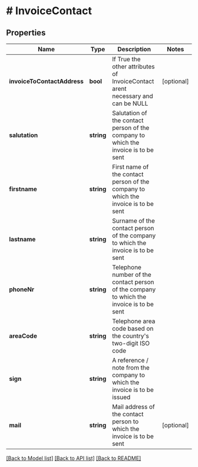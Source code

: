 # # InvoiceContact

## Properties

Name | Type | Description | Notes
------------ | ------------- | ------------- | -------------
**invoiceToContactAddress** | **bool** | If True the other attributes of InvoiceContact arent necessary and can be NULL | [optional]
**salutation** | **string** | Salutation of the contact person of the company to which the invoice is to be sent  || Can be NULL | [optional]
**firstname** | **string** | First name of the contact person of the company to which the invoice is to be sent || Can be NULL | [optional]
**lastname** | **string** | Surname of the contact person of the company to which the invoice is to be sent || Can be NULL | [optional]
**phoneNr** | **string** | Telephone number of the contact person of the company to which the invoice is to be sent || Can be NULL | [optional]
**areaCode** | **string** | Telephone area code based on the country&#39;s two-digit ISO code || Can be NULL | [optional]
**sign** | **string** | A reference / note from the company to which the invoice is to be issued || Can be NULL | [optional]
**mail** | **string** | Mail address of the contact person to which the invoice is to be sent | [optional]

[[Back to Model list]](../../README.md#models) [[Back to API list]](../../README.md#endpoints) [[Back to README]](../../README.md)
